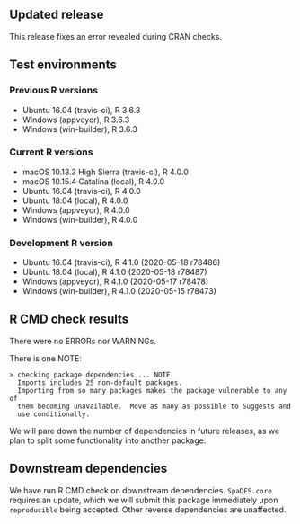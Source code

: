 ## Updated release

This release fixes an error revealed during CRAN checks.

## Test environments

### Previous R versions
* Ubuntu 16.04              (travis-ci), R 3.6.3
* Windows                    (appveyor), R 3.6.3
* Windows                 (win-builder), R 3.6.3

### Current R versions
* macOS 10.13.3 High Sierra (travis-ci), R 4.0.0
* macOS 10.15.4 Catalina        (local), R 4.0.0
* Ubuntu 16.04              (travis-ci), R 4.0.0
* Ubuntu 18.04                  (local), R 4.0.0
* Windows                    (appveyor), R 4.0.0
* Windows                 (win-builder), R 4.0.0

### Development R version
* Ubuntu 16.04              (travis-ci), R 4.1.0 (2020-05-18 r78486)
* Ubuntu 18.04                  (local), R 4.1.0 (2020-05-18 r78487)
* Windows                    (appveyor), R 4.1.0 (2020-05-17 r78478)
* Windows                 (win-builder), R 4.1.0 (2020-05-15 r78473)

## R CMD check results

There were no ERRORs nor WARNINGs.

There is one NOTE:

```
> checking package dependencies ... NOTE
  Imports includes 25 non-default packages.
  Importing from so many packages makes the package vulnerable to any of
  them becoming unavailable.  Move as many as possible to Suggests and
  use conditionally.
```

We will pare down the number of dependencies in future releases, as we plan to split some functionality into another package.

## Downstream dependencies

We have run R CMD check on downstream dependencies.
`SpaDES.core` requires an update, which we will submit this package immediately upon `reproducible` being accepted.
Other reverse dependencies are unaffected.
